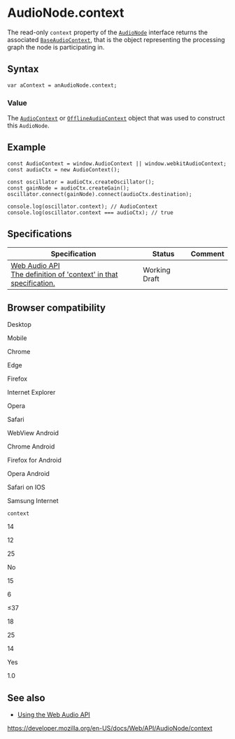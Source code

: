 # AudioNode.context

The read-only `context` property of the [`AudioNode`](../audionode) interface returns the associated [`BaseAudioContext`](../baseaudiocontext), that is the object representing the processing graph the node is participating in.

## Syntax

    var aContext = anAudioNode.context;

### Value

The [`AudioContext`](../audiocontext) or [`OfflineAudioContext`](../offlineaudiocontext) object that was used to construct this `AudioNode`.

## Example

    const AudioContext = window.AudioContext || window.webkitAudioContext;
    const audioCtx = new AudioContext();

    const oscillator = audioCtx.createOscillator();
    const gainNode = audioCtx.createGain();
    oscillator.connect(gainNode).connect(audioCtx.destination);

    console.log(oscillator.context); // AudioContext
    console.log(oscillator.context === audioCtx); // true

## Specifications

<table><thead><tr class="header"><th>Specification</th><th>Status</th><th>Comment</th></tr></thead><tbody><tr class="odd"><td><a href="https://webaudio.github.io/web-audio-api/#dom-audionode-context">Web Audio API<br />
<span class="small">The definition of 'context' in that specification.</span></a></td><td><span class="spec-wd">Working Draft</span></td><td></td></tr></tbody></table>

## Browser compatibility

Desktop

Mobile

Chrome

Edge

Firefox

Internet Explorer

Opera

Safari

WebView Android

Chrome Android

Firefox for Android

Opera Android

Safari on IOS

Samsung Internet

`context`

14

12

25

No

15

6

≤37

18

25

14

Yes

1.0

## See also

- [Using the Web Audio API](../web_audio_api/using_web_audio_api)

<a href="https://developer.mozilla.org/en-US/docs/Web/API/AudioNode/context" class="_attribution-link">https://developer.mozilla.org/en-US/docs/Web/API/AudioNode/context</a>
